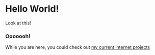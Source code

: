 # Hello World!
Look at this!

### Ooooooh!

While you are here, you could check out [my current internet projects](docs/CURRENT_PROJECTS.md)


